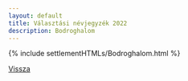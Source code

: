 ```yaml
---
layout: default
title: Választási névjegyzék 2022
description: Bodroghalom
---
```


{% include settlementHTMLs/Bodroghalom.html %}

[Vissza](./)